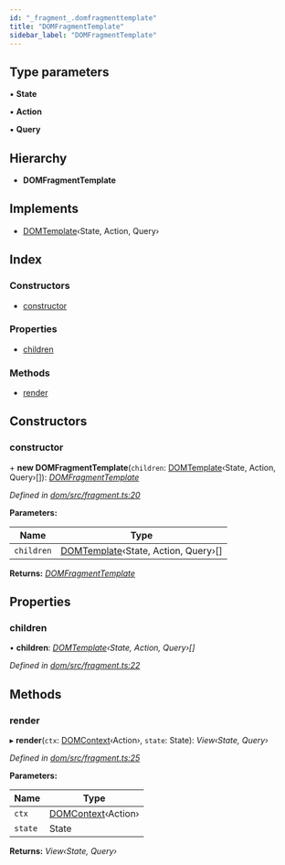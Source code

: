 ```yaml
---
id: "_fragment_.domfragmenttemplate"
title: "DOMFragmentTemplate"
sidebar_label: "DOMFragmentTemplate"
---
```


## Type parameters

▪ **State**

▪ **Action**

▪ **Query**

## Hierarchy

* **DOMFragmentTemplate**

## Implements

* [DOMTemplate](../interfaces/_template_.domtemplate.md)‹State, Action, Query›

## Index

### Constructors

* [constructor](_fragment_.domfragmenttemplate.md#constructor)

### Properties

* [children](_fragment_.domfragmenttemplate.md#children)

### Methods

* [render](_fragment_.domfragmenttemplate.md#render)

## Constructors

###  constructor

\+ **new DOMFragmentTemplate**(`children`: [DOMTemplate](../interfaces/_template_.domtemplate.md)‹State, Action, Query›[]): *[DOMFragmentTemplate](_fragment_.domfragmenttemplate.md)*

*Defined in [dom/src/fragment.ts:20](https://github.com/fponticelli/tempo/blob/master/dom/src/fragment.ts#L20)*

**Parameters:**

Name | Type |
------ | ------ |
`children` | [DOMTemplate](../interfaces/_template_.domtemplate.md)‹State, Action, Query›[] |

**Returns:** *[DOMFragmentTemplate](_fragment_.domfragmenttemplate.md)*

## Properties

###  children

• **children**: *[DOMTemplate](../interfaces/_template_.domtemplate.md)‹State, Action, Query›[]*

*Defined in [dom/src/fragment.ts:22](https://github.com/fponticelli/tempo/blob/master/dom/src/fragment.ts#L22)*

## Methods

###  render

▸ **render**(`ctx`: [DOMContext](_context_.domcontext.md)‹Action›, `state`: State): *View‹State, Query›*

*Defined in [dom/src/fragment.ts:25](https://github.com/fponticelli/tempo/blob/master/dom/src/fragment.ts#L25)*

**Parameters:**

Name | Type |
------ | ------ |
`ctx` | [DOMContext](_context_.domcontext.md)‹Action› |
`state` | State |

**Returns:** *View‹State, Query›*
